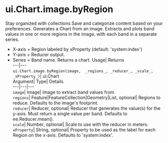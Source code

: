  
#  ui.Chart.image.byRegion 
Stay organized with collections  Save and categorize content based on your preferences. 
Generates a Chart from an image. Extracts and plots band values in one or more regions in the image, with each band in a separate series. 
- X-axis = Region labeled by xProperty (default: 'system:index')
- Y-axis = Reducer output.
- Series = Band name.
Returns a chart.
Usage| Returns  
---|---  
`ui.Chart.image.byRegion(image,  _regions_, _reducer_, _scale_, _xProperty_)`| ui.Chart  
Argument| Type| Details  
---|---|---  
`image`| Image| Image to extract band values from.  
`regions`| Feature|FeatureCollection|Geometry|List, optional| Regions to reduce. Defaults to the image's footprint.  
`reducer`| Reducer, optional| Reducer that generates the value(s) for the y-axis. Must return a single value per band. Defaults to ee.Reducer.mean().  
`scale`| Number, optional| Scale to use with the reducer in meters.  
`xProperty`| String, optional| Property to be used as the label for each Region on the x-axis. Defaults to 'system:index'.  
